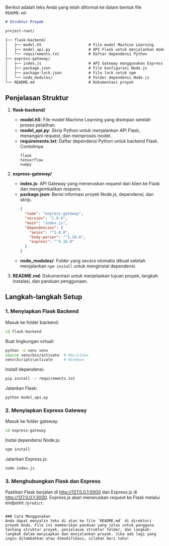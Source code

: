 Berikut adalah teks Anda yang telah diformat ke dalam bentuk file `README.md`:

```markdown
# Struktur Proyek

project-root/

├── flask-backend/
│   ├── model.h5                     # File model Machine Learning
│   ├── model_api.py                 # API Flask untuk menjalankan model
│   └── requirements.txt             # Daftar dependensi Python
├── express-gateway/
│   ├── index.js                     # API Gateway menggunakan Express.js
│   ├── package.json                 # File konfigurasi Node.js
│   ├── package-lock.json            # File lock untuk npm
│   └── node_modules/                # Folder dependensi Node.js
└── README.md                        # Dokumentasi proyek
```
## Penjelasan Struktur

1. **flask-backend/**
   - **model.h5**: File model Machine Learning yang disimpan setelah proses pelatihan.
   - **model_api.py**: Skrip Python untuk menjalankan API Flask, menangani request, dan memproses model.
   - **requirements.txt**: Daftar dependensi Python untuk backend Flask. Contohnya:
     ```plaintext
     flask
     tensorflow
     numpy
     ```

2. **express-gateway/**
   - **index.js**: API Gateway yang meneruskan request dari klien ke Flask dan mengembalikan respons.
   - **package.json**: Berisi informasi proyek Node.js, dependensi, dan skrip.
     ```json
     {
       "name": "express-gateway",
       "version": "1.0.0",
       "main": "index.js",
       "dependencies": {
         "axios": "^1.0.0",
         "body-parser": "^1.20.0",
         "express": "^4.18.0"
       }
     }
     ```
   - **node_modules/**: Folder yang secara otomatis dibuat setelah menjalankan `npm install` untuk menginstal dependensi.

3. **README.md**: Dokumentasi untuk menjelaskan tujuan proyek, langkah instalasi, dan panduan penggunaan.

## Langkah-langkah Setup

### 1. Menyiapkan Flask Backend

Masuk ke folder backend:
```bash
cd flask-backend
```

Buat lingkungan virtual:
```bash
python -m venv venv
source venv/bin/activate  # Mac/Linux
venv\Scripts\activate     # Windows
```

Install dependensi:
```bash
pip install -r requirements.txt
```

Jalankan Flask:
```bash
python model_api.py
```

### 2. Menyiapkan Express Gateway

Masuk ke folder gateway:
```bash
cd express-gateway
```

Instal dependensi Node.js:
```bash
npm install
```

Jalankan Express.js:
```bash
node index.js
```

### 3. Menghubungkan Flask dan Express

Pastikan Flask berjalan di http://127.0.0.1:5000 dan Express.js di http://127.0.0.1:3000. Express.js akan meneruskan request ke Flask melalui endpoint `/predict`.
```

### Cara Menggunakan
Anda dapat menyalin teks di atas ke file `README.md` di direktori proyek Anda. File ini memberikan panduan yang jelas untuk pengguna tentang struktur proyek, penjelasan struktur folder, dan langkah-langkah dalam menyiapkan dan menjalankan proyek. Jika ada lagi yang ingin ditambahkan atau dimodifikasi, silakan beri tahu!
